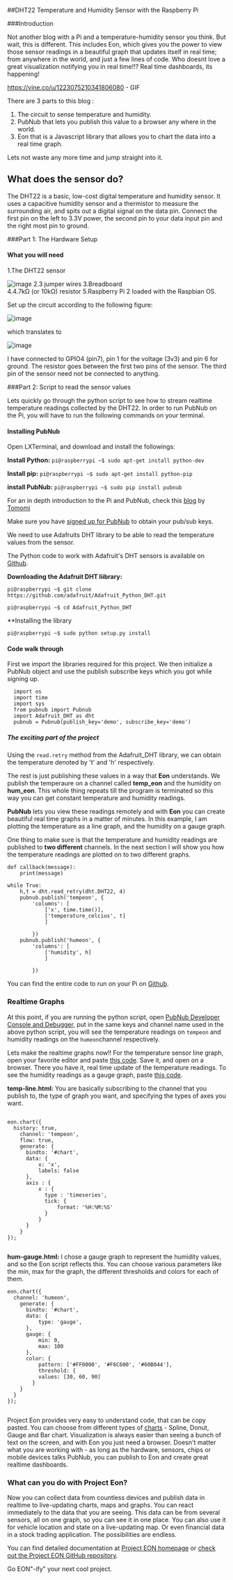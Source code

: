 ##DHT22 Temperature and Humidity Sensor with the Raspberry Pi

###Introduction

Not another blog with a Pi and a temperature-humidity sensor you think. But wait, this is different. This includes Eon, which gives you the power to view those sensor readings in a beautiful graph that updates itself in real time; from anywhere in the world, and just a few lines of code. Who doesnt love a great visualization notifying you in real time!!? Real time dashboards, its happening!

https://vine.co/u/1223075210341806080 - GIF

There are 3 parts to this blog : 

1. The circuit to sense temperature and humidity.
2. PubNub that lets you publish this value to a browser any where in the world.
3. Eon that is a Javascript library that allows you to chart the data into a  real time graph.

Lets not waste any more time and jump straight into it.



## What does the sensor do?

The DHT22 is a basic, low-cost digital temperature and humidity sensor. It uses a capacitive humidity sensor and a thermistor to measure the surrounding air, and spits out a digital signal on the data pin.
Connect the first pin on the left to 3.3V power, the second pin to your data input pin and the right most pin to ground. 


###Part 1: The Hardware Setup

#### What you will need

1.The DHT22 sensor

![image](https://github.com/pubnub/Realtime-RaspberryPi-Temperature-Humidity-Sensor/blob/master/images/dht22.png)
2.3 jumper wires 
3.Breadboard  
4.4.7kΩ (or 10kΩ) resistor
5.Raspberry Pi 2 loaded with the Raspbian OS. 

Set up the circuit according to the following figure: 

![image](https://github.com/pubnub/Realtime-RaspberryPi-Temperature-Humidity-Sensor/blob/master/images/circuitdht22.png)

which translates to 

![image](https://github.com/pubnub/Realtime-RaspberryPi-Temperature-Humidity-Sensor/blob/master/images/breadboard.png)

I have connected to GPIO4 (pin7), pin 1 for the voltage (3v3) and pin 6 for ground. The resistor goes between the first two pins of the sensor. The third pin of the sensor need not be connected to anything.

###Part 2: Script to read the sensor values

Lets quickly go through the python script to see how to stream realtime temperature readings collected by the DHT22. In order to run PubNub on the Pi, you will have to run the following commands on your terminal.


#### Installing PubNub


Open LXTerminal, and download and install the followings:

**Install Python:**
`pi@raspberrypi ~$ sudo apt-get install python-dev`

**Install pip:**
`pi@raspberrypi ~$ sudo apt-get install python-pip`

**install PubNub:**
`pi@raspberrypi ~$ sudo pip install pubnub`

For an in depth introduction to the Pi and PubNub, check this [blog](http://www.pubnub.com/blog/internet-of-things-101-getting-started-w-raspberry-pi/) by [Tomomi](http://twitter.com/girlie_mac)

Make sure you have [signed up for PubNub](https://www.pubnub.com/get-started/) to obtain your pub/sub keys.

We need to use Adafruits DHT library to be able to read the temperature values from the sensor.

The Python code to work with Adafruit's DHT sensors is available on [Github](https://github.com/adafruit/Adafruit_Python_DHT).

**Downloading the Adafruit DHT liibrary:**

`pi@raspberrypi ~$ git clone https://github.com/adafruit/Adafruit_Python_DHT.git`

`pi@raspberrypi ~$ cd Adafruit_Python_DHT`

**Installing the library

`pi@raspberrypi ~$ sudo python setup.py install`

#### Code walk through

First we import the libraries required for this project. We then initialize a PubNub object and use the publish subscribe keys which you got while signing up. 

```
  import os
  import time
  import sys
  from pubnub import Pubnub
  import Adafruit_DHT as dht
  pubnub = Pubnub(publish_key='demo', subscribe_key='demo')
```

##### The exciting part of the project

Using the `read.retry` method from the Adafruit_DHT library, we can obtain the temperature denoted by 't' and 'h' respectively. 

The rest is just publishing these values in a way that **Eon** understands. We publish the temperaure on a channel called **temp_eon** and the humidity on **hum_eon**. This whole thing repeats till the program is terminated so this way you can get constant temperature and humidity readings. 

**PubNub** lets you view these readings remotely and with **Eon** you can create beautiful real time graphs in a matter of minutes. In this example, I am plotting the temperature as a line graph, and the humidity on a gauge graph.

One thing to make sure is that the temperature and humidity readings are published to **two different** channels. In the next section I will show you how the temperature readings are plotted on to two different graphs.

```     
def callback(message):
    print(message)

while True:
    h,t = dht.read_retry(dht.DHT22, 4)
    pubnub.publish('tempeon', {
        'columns': [
            ['x', time.time()],
            ['temperature_celcius', t]
            ]

        })
    pubnub.publish('humeon', {
        'columns': [
            ['humidity', h]
            ]

        })
```

You can find the entire code to run on your Pi on [Github](projects-python/dht22/temp-hum.py).

### Realtime Graphs

At this point, if you are running the python script, open [PubNub Developer Console and Debugger](http://www.pubnub.com/console/), put in the same keys and channel name used in the above python script, you will see the temperature readings on `tempeon` and humidity readings on the `humeon`channel respectively. 

Lets make the realtime graphs now!! For the temperature sensor line graph, open your favorite editor and paste [this code](/eon-charts/examples/temp-line.html). Save it, and open on a browser. There you have it, real time update of the temperature readings. To see the humidity readings as a gauge graph, paste [this code](eon-charts/examples/hum-gauge.html). 


**temp-line.html:** You are basically subscribing to the channel that you publish to, the type of graph you want, and specifying the types of axes you want.

```

eon.chart({
  history: true,
    channel: 'tempeon',
    flow: true,
    generate: {
      bindto: '#chart',
      data: {
          x: 'x',
          labels: false
      },
      axis : {
          x : {
            type : 'timeseries',
            tick: {
                format: '%H:%M:%S'
            }
          }
      }
    }
});


```

**hum-gauge.html:** I chose a gauge graph to represent the humidity values, and so the Eon script reflects this. You can choose various parameters like the min, max for the graph, the different thresholds and colors for each of them. 

```
eon.chart({
  channel: 'humeon',
    generate: {
      bindto: '#chart',
      data: {
          type: 'gauge',
      },
      gauge: {
          min: 0,
          max: 100
      },
      color: {
          pattern: ['#FF0000', '#F6C600', '#60B044'],
          threshold: {
          values: [30, 60, 90]
        }
    }
  }
});
 
```


Project Eon provides very easy to understand code, that can be copy pasted. You can choose from different types of [charts](https://github.com/pubnub/eon-chart) - Spline, Donut, Gauge and Bar chart. 
Visualization is always easier than seeing a bunch of text on the screen, and with Eon you just need a browser. Doesn't matter what you are working with - as long as the hardware, sensors, chips or mobile devices talks PubNub, you can publish to Eon and create great realtime dashboards.



### What can you do with Project Eon?

Now you can collect data from countless devices and publish data in realtime to live-updating charts, maps and graphs. You can react immediately to the data that you are seeing. This data can be from several sensors, all on one graph, so you can see it in one place. You can also use it for vehicle location and state on a live-updating map. Or even financial data in a stock trading application. The possibilities are endless.


You can find detailed documentation at [Project EON homepage](http://www.pubnub.com/blog/project-eon-open-source-javascript-framework-for-realtime-dashboard-charts-and-maps/) or [check out the Project EON GitHub repository](https://github.com/pubnub/eon). 


Go EON"-ify" your next cool project. 
